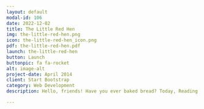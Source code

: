 ```yaml
---
layout: default
modal-id: 106
date: 2022-12-02
title: The Little Red Hen
img: the-little-red-hen.png
icon: the-little-red-hen_icon.png
pdf: the-little-red-hen.pdf
launch: the-little-red-hen
button: Launch
buttonpic: fa fa-rocket
alt: image-alt
project-date: April 2014
client: Start Bootstrap
category: Web Development
description: Hello, friends! Have you ever baked bread? Today, Reading Buddy is going to share a story about how a little red hen makes bread from scratch. The story is called The Little Red Hen.  

---
```

